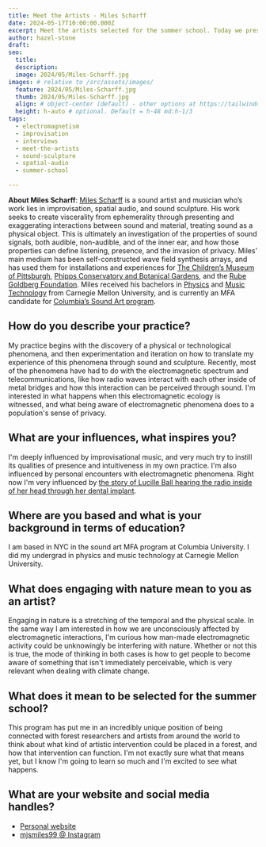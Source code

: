 ```yaml
---
title: Meet the Artists - Miles Scharff
date: 2024-05-17T10:00:00.000Z
excerpt: Meet the artists selected for the summer school. Today we present the work of Miles Scharff.
author: hazel-stone
draft: 
seo:
  title:
  description:
  image: 2024/05/Miles-Scharff.jpg
images: # relative to /src/assets/images/
  feature: 2024/05/Miles-Scharff.jpg
  thumb: 2024/05/Miles-Scharff.jpg
  align: # object-center (default) - other options at https://tailwindcss.com/docs/object-position
  height: h-auto # optional. Default = h-48 md:h-1/3
tags:
  - electromagnetism
  - improvisation
  - interviews
  - meet-the-artists
  - sound-sculpture
  - spatial-audio
  - summer-school

---
```


**About Miles Scharff**: [Miles Scharff](https://www.milescharff.com/) is a sound artist and musician who’s work lies in improvisation, spatial audio, and sound sculpture. His work seeks to create viscerality from ephemerality through presenting and exaggerating interactions between sound and material, treating sound as a physical object. This is ultimately an investigation of the properties of sound signals, both audible, non-audible, and of the inner ear, and how those properties can define listening, presence, and the invasion of privacy. Miles’ main medium has been self-constructed wave field synthesis arrays, and has used them for installations and experiences for [The Children’s Museum of Pittsburgh](https://pittsburghkids.org/), [Phipps Conservatory and Botanical Gardens](https://www.phipps.conservatory.org/), and the [Rube Goldberg Foundation](https://www.rubegoldberg.org/). Miles received his bachelors in [Physics](https://www.cmu.edu/physics/) and [Music Technology](https://www.cmu.edu/cfa/music/programs/music-technology/index.html) from Carnegie Mellon University, and is currently an MFA candidate for [Columbia’s Sound Art program](https://arts.columbia.edu/sound-art).


## How do you describe your practice?

My practice begins with the discovery of a physical or technological phenomena, and then experimentation and iteration on how to translate my experience of this phenomena through sound and sculpture. Recently, most of the phenomena have had to do with the electromagnetic spectrum and telecommunications, like how radio waves interact with each other inside of metal bridges and how this interaction can be perceived through sound. I'm interested in what happens when this electromagnetic ecology is witnessed, and what being aware of electromagnetic phenomena does to a population's sense of privacy.


## What are your influences, what inspires you?

I'm deeply influenced by improvisational music, and very much try to instill its qualities of presence and intuitiveness in my own practice. I'm also influenced by personal encounters with electromagnetic phenomena. Right now I'm very influenced by [the story of Lucille Ball hearing the radio inside of her head through her dental implant](https://entertainment.howstuffworks.com/lucille-ball-fillings-spy.htm).

## Where are you based and what is your background in terms of education?

I am based in NYC in the sound art MFA program at Columbia University. I did my undergrad in physics and music technology at Carnegie Mellon University.

## What does engaging with nature mean to you as an artist?

Engaging in nature is a stretching of the temporal and the physical scale. In the same way I am interested in how we are unconsciously affected by electromagnetic interactions, I'm curious how man-made electromagnetic activity could be unknowingly be interfering with nature. Whether or not this is true, the mode of thinking in both cases is how to get people to become aware of something that isn't immediately perceivable, which is very relevant when dealing with climate change.


## What does it mean to be selected for the summer school?

This program has put me in an incredibly unique position of being connected with forest researchers and artists from around the world to think about what kind of artistic intervention could be placed in a forest, and how that intervention can function. I'm not exactly sure what that means yet, but I know I'm going to learn so much and I'm excited to see what happens.

## What are your website and social media handles?

* [Personal website](https://www.milescharff.com/)
* [mjsmiles99 @ Instagram](https://www.instagram.com/mjsmiles99/)

